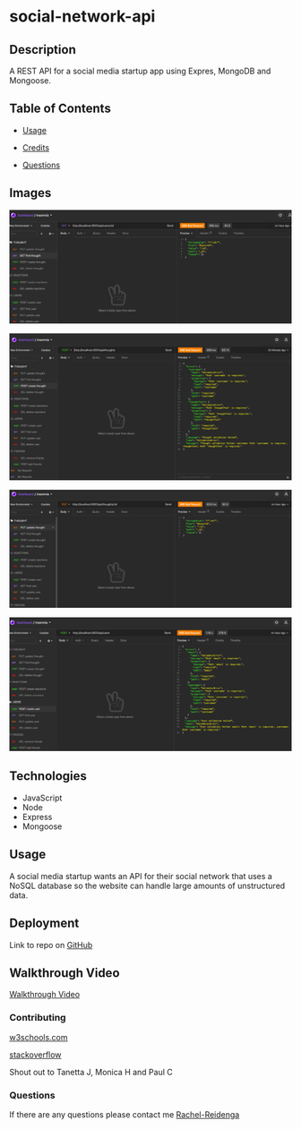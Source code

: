 # social-network-api


## Description
A REST API for a social media startup app using Expres, MongoDB and Mongoose.


## Table of Contents
* [Usage](#usage)

* [Credits](#contributing)

* [Questions](#questions)

## Images

![GET](screenshots/GET.png)

![POST](screenshots/POST.png)

![PUT](screenshots/PUT.png)

![POSTuser](screenshots/POST%20User.png)
  


## Technologies

* JavaScript
* Node
* Express
* Mongoose


## Usage
A social media startup wants an API for their social network that uses a NoSQL database
so the website can handle large amounts of unstructured data.

## Deployment

Link to repo on [GitHub](https://github.com/Rachel-Reidenga/social-network-api/tree/master)

## Walkthrough Video
[Walkthrough Video]()


### Contributing

[w3schools.com](https://www.w3schools.com/)

[stackoverflow](https://stackoverflow.com/)

Shout out to Tanetta J, Monica H and Paul C


### Questions
If there are any questions please contact me [Rachel-Reidenga](https://github.com/Rachel-Reidenga) 